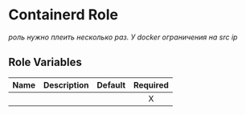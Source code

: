 # Containerd Role

_роль нужно плеить несколько раз. У docker ограничения на src ip_

## Role Variables

| Name | Description | Default | Required |
| ---- | ----------- | ------- | :------: |
|      |             |         |    X     |
